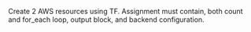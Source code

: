 Create 2 AWS resources using TF. Assignment must contain, both count and for_each loop, output block, and backend configuration.